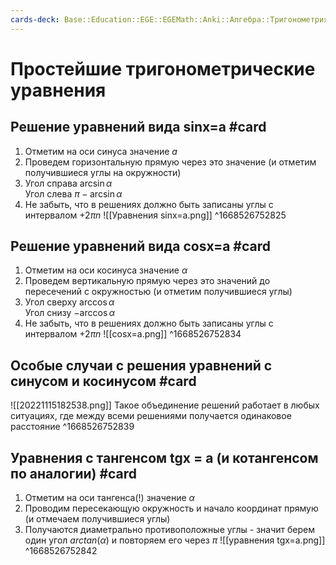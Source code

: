 ```yaml
---
cards-deck: Base::Education::EGE::EGEMath::Anki::Алгебра::Тригонометрия 
---
```


# Простейшие тригонометрические уравнения
## Решение уравнений вида sinx=a #card
1. Отметим на оси синуса значение $a$
2. Проведем горизонтальную прямую через это значение (и отметим получившиеся углы на окружности)
3. Угол справа $\arcsin{\alpha}$<br>Угол слева $\pi - \arcsin\alpha$
4. Не забыть, что в решениях должно быть записаны углы с интервалом $+2\pi n$
![[Уравнения sinx=a.png]]
^1668526752825

## Решение уравнений вида cosx=a #card
1. Отметим на оси косинуса значение $\alpha$
2. Проведем вертикальную прямую через это значений до пересечений с окружностью (и отметим получившиеся углы)
3. Угол сверху $\arccos \alpha$<br>Угол снизу $-\arccos \alpha$
4. Не забыть, что в решениях должно быть записаны углы с интервалом $+2\pi n$
![[cosx=a.png]]
^1668526752834

## Особые случаи с решения уравнений с синусом и косинусом #card
![[20221115182538.png]]
Такое объединение решений работает в любых ситуациях, где между всеми решениями получается одинаковое расстояние
^1668526752839

## Уравнения с тангенсом tgx = a (и котангенсом по аналогии) #card
1. Отметим на оси тангенса(!) значение $\alpha$
2. Проводим пересекающую окружность и начало координат прямую (и отмечаем получившиеся углы)
3. Получаются диаметрально противоположные углы - значит берем один угол $arctan(\alpha)$ и повторяем его через $\pi$
![[уравнения tgx=a.png]]
^1668526752842
